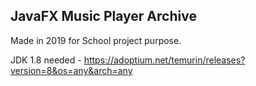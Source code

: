 ## JavaFX Music Player Archive


Made in 2019 for School project purpose.


JDK 1.8 needed - https://adoptium.net/temurin/releases?version=8&os=any&arch=any
